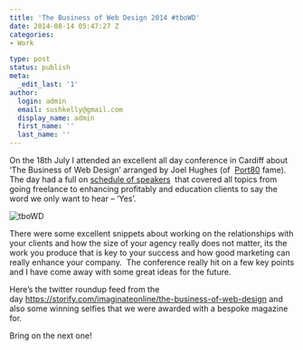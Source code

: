 ```yaml
---
title: 'The Business of Web Design 2014 #tboWD'
date: 2014-08-14 05:47:27 Z
categories:
- Work

type: post
status: publish
meta:
  _edit_last: '1'
author:
  login: admin
  email: sushkelly@gmail.com
  display_name: admin
  first_name: ''
  last_name: ''
---
```


<p>On the 18th July I attended an excellent all day conference in Cardiff about ‘The Business of Web Design’ arranged by Joel Hughes (of  <a href="http://port80events.co.uk/" target="_blank">Port80</a> fame). The day had a full on <a title="schedule of speakers" href="http://2014.thebusinessofwebdesign.co.uk/schedule/" target="_blank">schedule of speakers</a>  that covered all topics from going freelance to enhancing profitably and education clients to say the word we only want to hear – ‘Yes’.</p>
<p><img  src="{{ site.baseurl }}/assets/tboWD.jpg" alt="tboWD"  /></p>
<p>There were some excellent snippets about working on the relationships with your clients and how the size of your agency really does not matter, its the work you produce that is key to your success and how good marketing can really enhance your company.  The conference really hit on a few key points and I have come away with some great ideas for the future.</p>
<p>Here’s the twitter roundup feed from the day <a style="font-weight: inherit; font-style: inherit;" title="https://storify.com/imaginateonline/the-business-of-web-design" href="https://storify.com/imaginateonline/the-business-of-web-design" target="_blank">https://storify.com/imaginateonline/the-business-of-web-design</a> and also some winning selfies that we were awarded with a bespoke magazine for.</p>
<p>Bring on the next one!</p>
